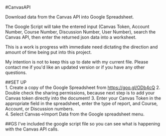 
#CanvasAPI

Download data from the Canvas API into Google Spreadsheet.   

The Google Script will take the entered input (Canvas Token, Account Number, Course Number, Discussion Number, User Number), search the Canvas API, then enter the returned json data into a worksheet. 

This is a work is progress with immediate need dictating the direction and amount of time being put into this project.

My intention is not to keep this up to date with my current file.  Please contact me if you'd like an updated version or if you have any other questions.

##SET UP  
    1. Create a copy of the Google Spreadsheet from https://goo.gl/ODb4cQ
    2. Double check the sharing permissions, because next step is to add your Canvas token directly into the document!
    3. Enter your Canvas Token in the appropriate field in the spreadsheet, enter the type of report, and Course, Account, or Discussion numbers.  
    4. Select Canvas->Import Data from the Google spreadsheet menu.  

##GS
I've included the google script file so you can see what is happening with the Canvas API calls.
